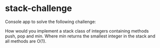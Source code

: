 # stack-challenge

Console app to solve the following challenge:

How would you implement a stack class of integers containing methods push, pop and min. Where min returns the smallest integer in the stack and all methods are O(1).